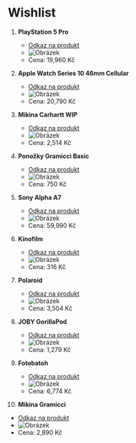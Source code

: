 # Wishlist

1. **PlayStation 5 Pro**
   - [Odkaz na produkt](https://www.alza.cz/gaming/playstation-5-pro?dq=12543328&o=1)
   - ![Obrázek](https://image.alza.cz/products/MSX0053/MSX0053.jpg?width=1000&height=1000)
   - Cena: 19,960 Kč

2. **Apple Watch Series 10 46mm Cellular**
   - [Odkaz na produkt](https://www.alza.cz/apple-watch-series-10-46mm-cellular-prirodni-titan-s-prirodnim-milanskym-tahem-s-m-d12541458.htm)
   - ![Obrázek](https://image.alza.cz/products/JA01046c1/JA01046c1.jpg?width=1000&height=1000)
   - Cena: 20,790 Kč

3. **Mikina Carhartt WIP**
   - [Odkaz na produkt](https://www.freshlabels.cz/produkty/carhartt-wip-hooded-vista-sweat-c3921/?pohlavi=damy)
   - ![Obrázek](https://res.cloudinary.com/freshlabels-s-r-o/image/upload/c_limit,f_auto,h_890,q_70,w_700/v1/eshop/prod/product/598184-img-7137-martina-1.jpg)
   - Cena: 2,514 Kč

4. **Ponožky Gramicci Basic**
   - [Odkaz na produkt](https://www.freshlabels.cz/produkty/gramicci-basic-crew-socks-gra168/?variants=1&scrollVariants=1)
   - ![Obrázek](https://res.cloudinary.com/freshlabels-s-r-o/image/upload/c_limit,f_auto,h_890,q_70,w_700/v1/eshop/prod/product/628394-vrstva-2gramicci-1.jpg)
   - Cena: 750 Kč

5. **Sony Alpha A7**
   - [Odkaz na produkt](https://www.alza.cz/sony-alpha-a7-iv-telo-d6799672.htm?o=3)
   - ![Obrázek](https://image.alza.cz/products/OS170a/OS170a.jpg?width=1000&height=1000)
   - Cena: 59,990 Kč

6. **Kinofilm**
   - [Odkaz na produkt](https://www.alza.cz/kodak-gold-200-135-36-d12418890.htm?o=3)
   - ![Obrázek](https://image.alza.cz/products/OCOf01g1/OCOf01g1.jpg?width=1000&height=1000)
   - Cena: 316 Kč

7. **Polaroid**
   - [Odkaz na produkt](https://www.alza.cz/polaroid-now-gen-3-black-d12832888.htm?o=1)
   - ![Obrázek](https://image.alza.cz/products/PLR103b8/PLR103b8.jpg?width=1000&height=1000)
   - Cena: 3,504 Kč

8. **JOBY GorillaPod**
   - [Odkaz na produkt](https://www.alza.cz/joby-gorillapod-1k-kit-cerna-seda-cervena-d5129637.htm?o=1)
   - ![Obrázek](https://image.alza.cz/products/JO102l3/JO102l3.jpg?width=1000&height=1000)
   - Cena: 1,279 Kč

9. **Fotobatoh**
   - [Odkaz na produkt](https://www.alza.cz/peak-design-everyday-backpack-20l-v2-charcoal-d5713650.htm?o=1)
   - ![Obrázek](https://image.alza.cz/products/PED2161a2/PED2161a2.jpg?width=1000&height=1000)
   - Cena: 6,774 Kč

10. **Mikina Gramicci**
   - [Odkaz na produkt](https://www.freshlabels.cz/produkty/gramicci-snail-hooded-sweatshirt-gra212/?pohlavi=damy)
   - ![Obrázek](https://res.cloudinary.com/freshlabels-s-r-o/image/upload/c_limit,f_auto,h_890,q_70,w_700/v1/eshop/prod/product/627782-015-bara-627782.jpg)
   - Cena: 2,890 Kč

